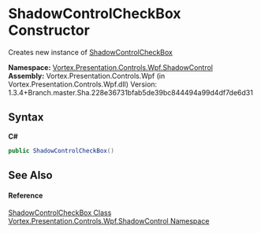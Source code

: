 # ShadowControlCheckBox Constructor 
 

Creates new instance of <a href="T_Vortex_Presentation_Controls_Wpf_ShadowControl_ShadowControlCheckBox.md">ShadowControlCheckBox</a>

**Namespace:**&nbsp;<a href="N_Vortex_Presentation_Controls_Wpf_ShadowControl.md">Vortex.Presentation.Controls.Wpf.ShadowControl</a><br />**Assembly:**&nbsp;Vortex.Presentation.Controls.Wpf (in Vortex.Presentation.Controls.Wpf.dll) Version: 1.3.4+Branch.master.Sha.228e36731bfab5de39bc844494a99d4df7de6d31

## Syntax

**C#**<br />
``` C#
public ShadowControlCheckBox()
```


## See Also


#### Reference
<a href="T_Vortex_Presentation_Controls_Wpf_ShadowControl_ShadowControlCheckBox.md">ShadowControlCheckBox Class</a><br /><a href="N_Vortex_Presentation_Controls_Wpf_ShadowControl.md">Vortex.Presentation.Controls.Wpf.ShadowControl Namespace</a><br />